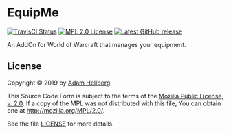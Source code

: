 # EquipMe

[![TravisCI Status][travis-master-badge]][travis-master-status]
[![MPL 2.0 License][mpl-badge]][mpl]
[![Latest GitHub release][ghreleasebadge]][ghrelease]

An AddOn for World of Warcraft that manages your equipment.

## License

Copyright © 2019 by [Adam Hellberg][sharparam].

This Source Code Form is subject to the terms of the [Mozilla Public
License, v. 2.0][mpl]. If a copy of the MPL was not distributed with this
file, You can obtain one at http://mozilla.org/MPL/2.0/.

See the file [LICENSE][] for more details.

[mpl]: https://mozilla.org/MPL/2.0/
[mpl-osi]: https://opensource.org/licenses/MPL-2.0
[mpl-badge]: https://img.shields.io/badge/license-MPL%202.0-blue.svg

[license]: LICENSE

[sharparam]: https://github.com/Sharparam

[ghrelease]: https://github.com/SharpWoW/EquipMe/releases
[ghreleasebadge]: https://img.shields.io/github/release/SharpWoW/EquipMe.svg?logo=github

[travis-master-status]: https://travis-ci.com/SharpWoW/EquipMe
[travis-master-badge]: https://travis-ci.com/SharpWoW/EquipMe.svg?branch=master
